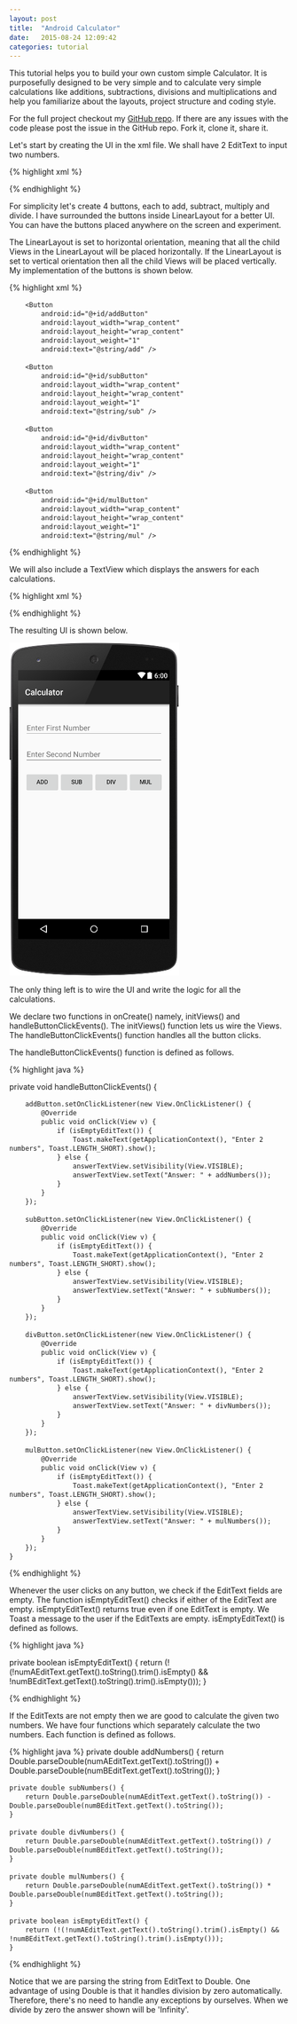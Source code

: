 ```yaml
---
layout: post
title:  "Android Calculator"
date:   2015-08-24 12:09:42
categories: tutorial
---
```


This tutorial helps you to build your own custom simple Calculator. It is purposefully designed to be very simple and to calculate very simple calculations like additions, subtractions, divisions and multiplications and help you familiarize about the layouts, project structure and coding style.  

For the full project checkout my [GitHub repo](https://github.com/vishnusosale/Calculator). If there are any issues with the code please post the issue in the GitHub repo. Fork it, clone it, share it.

Let's start by creating the UI in the xml file. We shall have 2 EditText to input two numbers.

{% highlight xml %}
<EditText
  android:id="@+id/numAEditText"
  android:layout_width="match_parent"
  android:layout_height="wrap_content"
  android:layout_alignParentEnd="true"
  android:layout_marginTop="20dp"
  android:hint="@string/numAHint"
  android:inputType="numberSigned|numberDecimal" />

<EditText
  android:id="@+id/numBEditText"
  android:layout_width="match_parent"
  android:layout_height="wrap_content"
  android:layout_alignParentEnd="true"
  android:layout_below="@+id/numAEditText"
  android:layout_marginTop="20dp"
  android:hint="@string/numBHint"
  android:inputType="numberSigned|numberDecimal" />
{% endhighlight %}

For simplicity let's create 4 buttons, each to add, subtract, multiply and divide. I have surrounded the buttons inside LinearLayout for a better UI. You can have the buttons placed anywhere on the screen and experiment.  

The LinearLayout is set to horizontal orientation, meaning that all the child Views in the LinearLayout will be placed horizontally. If the LinearLayout is set to vertical orientation then all the child Views will be placed vertically. My implementation of the buttons is shown below.

{% highlight xml %}
<LinearLayout
  android:id="@+id/linearLayout"
  android:layout_width="wrap_content"
  android:layout_height="wrap_content"
  android:layout_below="@+id/numBEditText"
  android:layout_marginTop="20dp"
  android:orientation="horizontal">

        <Button
            android:id="@+id/addButton"
            android:layout_width="wrap_content"
            android:layout_height="wrap_content"
            android:layout_weight="1"
            android:text="@string/add" />

        <Button
            android:id="@+id/subButton"
            android:layout_width="wrap_content"
            android:layout_height="wrap_content"
            android:layout_weight="1"
            android:text="@string/sub" />

        <Button
            android:id="@+id/divButton"
            android:layout_width="wrap_content"
            android:layout_height="wrap_content"
            android:layout_weight="1"
            android:text="@string/div" />

        <Button
            android:id="@+id/mulButton"
            android:layout_width="wrap_content"
            android:layout_height="wrap_content"
            android:layout_weight="1"
            android:text="@string/mul" />

</LinearLayout>
{% endhighlight %}

We will also include a TextView which displays the answers for each calculations.

{% highlight xml %}

<TextView
    android:id="@+id/answerTextView"
    android:layout_width="wrap_content"
    android:layout_height="wrap_content"
    android:layout_below="@+id/linearLayout"
    android:layout_centerHorizontal="true"
    android:layout_centerVertical="true"
    android:layout_marginTop="20dp"
    android:textAppearance="?android:attr/textAppearanceLarge"/>

{% endhighlight %}

The resulting UI is shown below.  

![UI_Screenshot](/assets/screenshot0.png)


The only thing left is to wire the UI and write the logic for all the calculations.  

We declare two functions in onCreate() namely, initViews() and handleButtonClickEvents(). The initViews() function lets us wire the Views. The handleButtonClickEvents() function handles all the button clicks.

The handleButtonClickEvents() function is defined as follows.  

{% highlight java %}

private void handleButtonClickEvents() {

        addButton.setOnClickListener(new View.OnClickListener() {
            @Override
            public void onClick(View v) {
                if (isEmptyEditText()) {
                    Toast.makeText(getApplicationContext(), "Enter 2 numbers", Toast.LENGTH_SHORT).show();
                } else {
                    answerTextView.setVisibility(View.VISIBLE);
                    answerTextView.setText("Answer: " + addNumbers());
                }
            }
        });

        subButton.setOnClickListener(new View.OnClickListener() {
            @Override
            public void onClick(View v) {
                if (isEmptyEditText()) {
                    Toast.makeText(getApplicationContext(), "Enter 2 numbers", Toast.LENGTH_SHORT).show();
                } else {
                    answerTextView.setVisibility(View.VISIBLE);
                    answerTextView.setText("Answer: " + subNumbers());
                }
            }
        });

        divButton.setOnClickListener(new View.OnClickListener() {
            @Override
            public void onClick(View v) {
                if (isEmptyEditText()) {
                    Toast.makeText(getApplicationContext(), "Enter 2 numbers", Toast.LENGTH_SHORT).show();
                } else {
                    answerTextView.setVisibility(View.VISIBLE);
                    answerTextView.setText("Answer: " + divNumbers());
                }
            }
        });

        mulButton.setOnClickListener(new View.OnClickListener() {
            @Override
            public void onClick(View v) {
                if (isEmptyEditText()) {
                    Toast.makeText(getApplicationContext(), "Enter 2 numbers", Toast.LENGTH_SHORT).show();
                } else {
                    answerTextView.setVisibility(View.VISIBLE);
                    answerTextView.setText("Answer: " + mulNumbers());
                }
            }
        });
    }

{% endhighlight %}


Whenever the user clicks on any button, we check if the EditText fields are empty. The function isEmptyEditText() checks if either of the EditText are empty. isEmptyEditText() returns true even if one EditText is empty. We Toast a message to the user if the EditTexts are empty. isEmptyEditText() is defined as follows.  

{% highlight java %}

private boolean isEmptyEditText() {
        return (!(!numAEditText.getText().toString().trim().isEmpty() && !numBEditText.getText().toString().trim().isEmpty()));
    }

{% endhighlight %}

If the EditTexts are not empty then we are good to calculate the given two numbers. We have four functions which separately calculate the two numbers. Each function is defined as follows.

{% highlight java %}
private double addNumbers() {
        return Double.parseDouble(numAEditText.getText().toString()) + Double.parseDouble(numBEditText.getText().toString());
    }

    private double subNumbers() {
        return Double.parseDouble(numAEditText.getText().toString()) - Double.parseDouble(numBEditText.getText().toString());
    }

    private double divNumbers() {
        return Double.parseDouble(numAEditText.getText().toString()) / Double.parseDouble(numBEditText.getText().toString());
    }

    private double mulNumbers() {
        return Double.parseDouble(numAEditText.getText().toString()) * Double.parseDouble(numBEditText.getText().toString());
    }

    private boolean isEmptyEditText() {
        return (!(!numAEditText.getText().toString().trim().isEmpty() && !numBEditText.getText().toString().trim().isEmpty()));
    }
{% endhighlight %}

Notice that we are parsing the string from EditText to Double. One advantage of using Double is that it handles division by zero automatically. Therefore, there's no need to handle any exceptions by ourselves. When we divide by zero the answer shown will be 'Infinity'.
